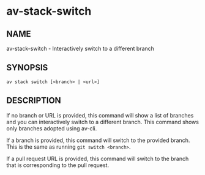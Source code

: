 # av-stack-switch

## NAME

av-stack-switch - Interactively switch to a different branch

## SYNOPSIS

```synopsis
av stack switch [<branch> | <url>]
```

## DESCRIPTION

If no branch or URL is provided, this command will show a list of branches and
you can interactively switch to a different branch. This command shows only
branches adopted using av-cli.

If a branch is provided, this command will switch to the provided branch. This
is the same as running `git switch <branch>`.

If a pull request URL is provided, this command will switch to the branch that
is corresponding to the pull request.
